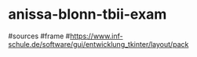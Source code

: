 # anissa-blonn-tbii-exam


#sources
#frame
#https://www.inf-schule.de/software/gui/entwicklung_tkinter/layout/pack
